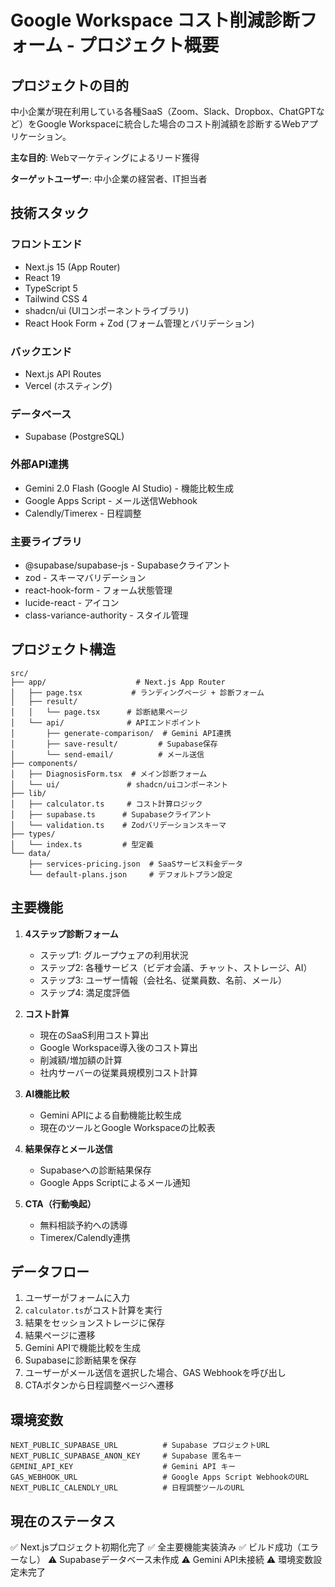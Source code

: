 # Google Workspace コスト削減診断フォーム - プロジェクト概要

## プロジェクトの目的

中小企業が現在利用している各種SaaS（Zoom、Slack、Dropbox、ChatGPTなど）をGoogle Workspaceに統合した場合のコスト削減額を診断するWebアプリケーション。

**主な目的**: Webマーケティングによるリード獲得

**ターゲットユーザー**: 中小企業の経営者、IT担当者

## 技術スタック

### フロントエンド
- Next.js 15 (App Router)
- React 19
- TypeScript 5
- Tailwind CSS 4
- shadcn/ui (UIコンポーネントライブラリ)
- React Hook Form + Zod (フォーム管理とバリデーション)

### バックエンド
- Next.js API Routes
- Vercel (ホスティング)

### データベース
- Supabase (PostgreSQL)

### 外部API連携
- Gemini 2.0 Flash (Google AI Studio) - 機能比較生成
- Google Apps Script - メール送信Webhook
- Calendly/Timerex - 日程調整

### 主要ライブラリ
- @supabase/supabase-js - Supabaseクライアント
- zod - スキーマバリデーション
- react-hook-form - フォーム状態管理
- lucide-react - アイコン
- class-variance-authority - スタイル管理

## プロジェクト構造

```
src/
├── app/                    # Next.js App Router
│   ├── page.tsx           # ランディングページ + 診断フォーム
│   ├── result/
│   │   └── page.tsx      # 診断結果ページ
│   └── api/              # APIエンドポイント
│       ├── generate-comparison/  # Gemini API連携
│       ├── save-result/         # Supabase保存
│       └── send-email/          # メール送信
├── components/
│   ├── DiagnosisForm.tsx  # メイン診断フォーム
│   └── ui/               # shadcn/uiコンポーネント
├── lib/
│   ├── calculator.ts     # コスト計算ロジック
│   ├── supabase.ts      # Supabaseクライアント
│   └── validation.ts    # Zodバリデーションスキーマ
├── types/
│   └── index.ts         # 型定義
└── data/
    ├── services-pricing.json  # SaaSサービス料金データ
    └── default-plans.json     # デフォルトプラン設定
```

## 主要機能

1. **4ステップ診断フォーム**
   - ステップ1: グループウェアの利用状況
   - ステップ2: 各種サービス（ビデオ会議、チャット、ストレージ、AI）
   - ステップ3: ユーザー情報（会社名、従業員数、名前、メール）
   - ステップ4: 満足度評価

2. **コスト計算**
   - 現在のSaaS利用コスト算出
   - Google Workspace導入後のコスト算出
   - 削減額/増加額の計算
   - 社内サーバーの従業員規模別コスト計算

3. **AI機能比較**
   - Gemini APIによる自動機能比較生成
   - 現在のツールとGoogle Workspaceの比較表

4. **結果保存とメール送信**
   - Supabaseへの診断結果保存
   - Google Apps Scriptによるメール通知

5. **CTA（行動喚起）**
   - 無料相談予約への誘導
   - Timerex/Calendly連携

## データフロー

1. ユーザーがフォームに入力
2. `calculator.ts`がコスト計算を実行
3. 結果をセッションストレージに保存
4. 結果ページに遷移
5. Gemini APIで機能比較を生成
6. Supabaseに診断結果を保存
7. ユーザーがメール送信を選択した場合、GAS Webhookを呼び出し
8. CTAボタンから日程調整ページへ遷移

## 環境変数

```
NEXT_PUBLIC_SUPABASE_URL          # Supabase プロジェクトURL
NEXT_PUBLIC_SUPABASE_ANON_KEY     # Supabase 匿名キー
GEMINI_API_KEY                    # Gemini API キー
GAS_WEBHOOK_URL                   # Google Apps Script WebhookのURL
NEXT_PUBLIC_CALENDLY_URL          # 日程調整ツールのURL
```

## 現在のステータス

✅ Next.jsプロジェクト初期化完了
✅ 全主要機能実装済み
✅ ビルド成功（エラーなし）
⚠️ Supabaseデータベース未作成
⚠️ Gemini API未接続
⚠️ 環境変数設定未完了
